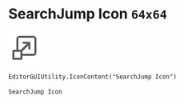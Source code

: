 # SearchJump Icon `64x64`
<img src="/img/SearchJump%20Icon.png" width=64 height=64>

``` CSharp
EditorGUIUtility.IconContent("SearchJump Icon")
```
```
SearchJump Icon
```
